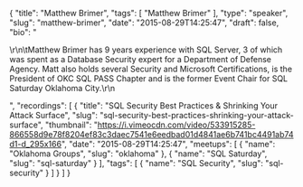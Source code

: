{
  "title": "Matthew Brimer",
  "tags": [
    "Matthew Brimer"
  ],
  "type": "speaker",
  "slug": "matthew-brimer",
  "date": "2015-08-29T14:25:47",
  "draft": false,
  "bio": "<p>\r\n\tMatthew Brimer has 9 years experience with SQL Server, 3 of which was spent as a Database Security expert for a Department of Defense Agency. Matt also holds several Security and Microsoft Certifications, is the President of OKC SQL PASS Chapter and is the former Event Chair for SQL Saturday Oklahoma City.\r\n</p>",
  "recordings": [
    {
      "title": "SQL Security Best Practices &amp; Shrinking Your Attack Surface",
      "slug": "sql-security-best-practices-shrinking-your-attack-surface",
      "thumbnail": "https://i.vimeocdn.com/video/533915285-866558d9e78f8204ef83c3daec7541e6eedbad01d4841ae6b741bc4491ab74d1-d_295x166",
      "date": "2015-08-29T14:25:47",
      "meetups": [
        {
          "name": "Oklahoma Groups",
          "slug": "oklahoma"
        },
        {
          "name": "SQL Saturday",
          "slug": "sql-saturday"
        }
      ],
      "tags": [
        {
          "name": "SQL Security",
          "slug": "sql-security"
        }
      ]
    }
  ]
}